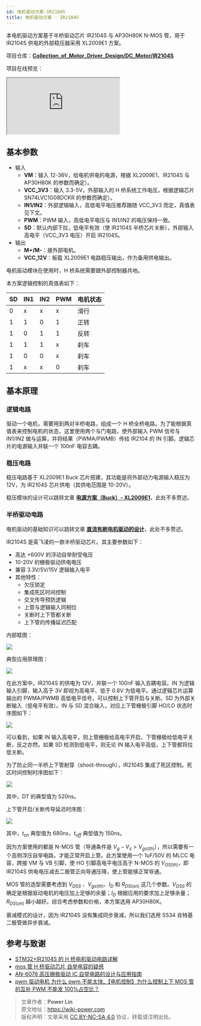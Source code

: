 ```yaml
---
id: 电机驱动方案-IR2104S
title: 电机驱动方案 - IR2104S
---
```


本电机驱动方案基于半桥驱动芯片 IR2104S 与 AP30H80K N-MOS 管，用于 IR2104S 供电的外部稳压器采用 XL2009E1 方案。

项目仓库：[**Collection_of_Motor_Driver_Design/DC_Motor/IR2104S**](https://github.com/linyuxuanlin/Collection_of_Motor_Driver_Design/tree/main/DC_Motor/IR2104S)

项目在线预览：

<div class="iframe_viewer">
    <iframe 
    scrolling="no"
    src="https://viewer.wiki-power.com/IR2104S.html"> 
    </iframe>
</div>

## 基本参数

- 输入
  - **VM**：输入 12-36V，给电机供电的电源，根据 XL2009E1、IR2104S 与 AP30H80K 的参数而确定）。
  - **VCC_3V3**：输入 3.3-5V，外部输入的 H 桥系统工作电压，根据逻辑芯片 SN74LVC1G08DCKR 的参数而确定）。
  - **IN1/IN2**：外部逻辑输入，高低电平电压推荐跟随 VCC_3V3 而定，真值表见下文。
  - **PWM**：PWM 输入，高低电平电压与 IN1/IN2 的电压保持一致。
  - **SD**：默认内部下拉，低电平有效（使 IR2104S 半桥芯片关断），外部输入高电平（VCC_3V3 电压）开启 IR2104S。
- 输出
  - **M+/M-**：接外部电机。
  - **VCC_12V**：板载 XL2009E1 电路稳压输出，作为备用供电输出。

电机驱动模块在使用时，H 桥系统需要跟外部控制器共地。

本方案逻辑控制的真值表如下：

| SD  | IN1 | IN2 | PWM | 电机状态 |
| --- | --- | --- | --- | -------- |
| 0   | x   | x   | x   | 滑行     |
| 1   | 1   | 0   | 1   | 正转     |
| 1   | 0   | 1   | 1   | 反转     |
| 1   | 1   | 1   | x   | 刹车     |
| 1   | 0   | 0   | x   | 刹车     |
| 1   | x   | x   | 0   | 刹车     |

## 基本原理

### 逻辑电路

驱动一个电机，需要用到两对半桥电路，组成一个 H 桥全桥电路。为了能根据真值表来控制电机的状态，这里使用两个与门电路，使外部输入 PWM 信号与 IN1/IN2 做与运算，并将结果（PWMA/PWMB）传给 IR2104 的 IN 引脚。逻辑芯片的电源输入并联一个 100nF 电容去耦。

### 稳压电路

稳压电路基于 XL2009E1 Buck 芯片搭建，其功能是将外部动力电源输入稳压为 12V，为 IR2104S 芯片供电（其供电范围是 10-20V）。

稳压模块的设计可以跳转文章 [**电源方案（Buck）- XL2009E1**](https://wiki-power.com/%E7%94%B5%E6%BA%90%E6%96%B9%E6%A1%88%EF%BC%88Buck%EF%BC%89-XL2009E1)，此处不多赘述。

### 半桥驱动电路

电机驱动的基础知识可以跳转文章 [**直流有刷电机驱动的设计**](https://wiki-power.com/%E7%9B%B4%E6%B5%81%E6%9C%89%E5%88%B7%E7%94%B5%E6%9C%BA%E9%A9%B1%E5%8A%A8%E7%9A%84%E8%AE%BE%E8%AE%A1)，此处不多赘述。

IR2104S 是英飞凌的一款半桥驱动芯片。其主要参数如下：

- 高达 +600V 的浮动自举耐受电压
- 10-20V 的栅极驱动供电电压
- 兼容 3.3V/5V/15V 逻辑输入电平
- 其他特性：
  - 欠压锁定
  - 集成死区时间控制
  - 交叉传导预防逻辑
  - 上管与逻辑输入同相位
  - 关断时上下管都关断
  - 上下管的传播延迟匹配

内部框图：

![](https://cos.wiki-power.com/img/20220407155726.png)

典型应用原理图：

![](https://cos.wiki-power.com/img/20220407155457.png)

在此方案中，IR2104S 的供电为 12V，并联一个 100nF 输入去耦电容。IN 为逻辑输入引脚，输入高于 3V 即视为高电平、低于 0.8V 为低电平。通过逻辑芯片运算输出的 PWMA/PWMB 高低电平信号，可以控制上下管开启与关断。SD 为外部关断输入（低电平有效）。IN 与 SD 混合输入，对应上下管栅极引脚 HO/LO 状态时序图如下：

![](https://cos.wiki-power.com/img/20220407153203.png)

可以看到，如果 IN 输入高电平，则上管栅极给高电平开启、下管栅极给低电平关断，反之亦然。如果 SD 检测到低电平，则无论 IN 输入电平高低，上下管都将拉低关断。

为了防止同一半桥上下管射穿（shoot-through），IR2104S 集成了死区控制。死区时间控制时序图如下：

![](https://cos.wiki-power.com/img/20220407153300.png)

其中，DT 的典型值为 520ns。

上下管开启/关断传导延迟时序图：

![](https://cos.wiki-power.com/img/20220407153941.png)

其中，$t_{on}$ 典型值为 680ns，$t_{off}$ 典型值为 150ns。

因为方案使用的都是 N-MOS 管（导通条件是 $V_g-V_s>V_{gs(th)}$），所以需要有一个高侧浮压自举电路，才能正常开启上管。此方案使用一个 1uF/50V 的 MLCC 电容，跨接 VM 与 VB 引脚，使 HO 引脚高电平电压高于 N-MOS 的 $V_{GS(th)}$，即 IR2104S 供电电压减去二极管正向导通压降，使上管能够正常导通。

MOS 管的选型需要考虑到 $V_{DSS}$ 、$V_{gs(th)}$、$I_D$ 和 $R_{DS(on)}$ 这几个参数。$V_{DSS}$ 的确定是根据驱动电机的电压加上足够的余量；$I_D$ 根据应用的要求加上足够余量；$R_{DS(on)}$ 越小越好。综合考虑参数和价格，本方案选用 AP30H80K。

衰减模式的设计，因为 IR2104S 没有集成同步衰减，所以我们选用 SS34 肖特基二极管做异步衰减。

## 参考与致谢

- [STM32+IR2104S 的 H 桥电机驱动电路详解](https://blog.csdn.net/qq_39400113/article/details/108909800)
- [mos 管 H 桥驱动芯片 自举电容的疑惑](https://www.amobbs.com/thread-5716927-1-1.html)
- [AN-6076 高压栅极驱动 IC 自举电路的设计与应用指南](http://file.elecfans.com/web1/M00/0E/2C/pIYBAFocSwiAd48MAA0ls-d5YeY046.pdf)
- [pwm 驱动电机 为什么 pwm 不能太快\_【电机控制】为什么控制上下 MOS 管的互补 PWM 不能发 100%占空比？](https://blog.csdn.net/weixin_39883129/article/details/111642277)

> 文章作者：**Power Lin**  
> 原文地址：<https://wiki-power.com>  
> 版权声明：文章采用 [CC BY-NC-SA 4.0](https://creativecommons.org/licenses/by/4.0/deed.zh) 协议，转载请注明出处。
